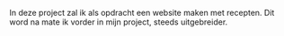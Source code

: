 In deze project zal ik als opdracht een website maken met recepten.
Dit word na mate ik vorder in mijn project, steeds uitgebreider.